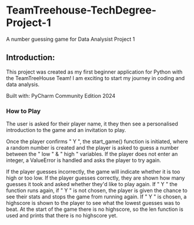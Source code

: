 # TeamTreehouse-TechDegree-Project-1
 A number guessing game for Data Analysist Project 1

 ## Introduction:
 This project was created as my first beginner application for Python with the TeamTreeHouse Team! I am exciting to start my journey in coding and data analysis.

 Built with:
 PyCharm Community Edition 2024

 ### How to Play
 The user is asked for their player name, it they then see a personalised introduction to the game and an invitation to play.

 Once the player confirms " Y ", the start_game() function is initiated, where a random number is created and the player is asked to guess a number between the " low " & " high " variables. If the player does not enter an integer, a ValueError is handled and asks the player to try again.

 If the player guesses incorrectly, the game will indicate whether it is too high or too low. If the player guesses correctly, they are shown how many guesses it took and asked whether they'd like to play again. If " Y " the function runs again, if " Y " is not chosen, the player is given the chance to see their stats and stops the game from running again. If " Y " is chosen, a highscore is shown to the player to see what the lowest guesses was to beat. At the start of the game there is no highscore, so the len function is used and prints that there is no highscore yet.

 


 

 


